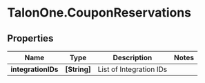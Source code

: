 # TalonOne.CouponReservations

## Properties
Name | Type | Description | Notes
------------ | ------------- | ------------- | -------------
**integrationIDs** | **[String]** | List of Integration IDs | 


